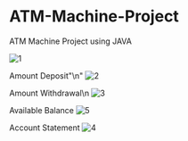 # ATM-Machine-Project

ATM Machine Project using JAVA



![1](https://user-images.githubusercontent.com/97332062/214898865-952d9dc5-d52b-493d-8221-527bba9ad1a2.PNG)


Amount Deposit"\n"
![2](https://user-images.githubusercontent.com/97332062/214899111-32aa7de7-a410-44a1-987d-845b0e2af9b0.PNG)


Amount Withdrawal\n
![3](https://user-images.githubusercontent.com/97332062/214899299-b96c217f-0134-460e-93c8-85474e749c19.PNG)


Available Balance
![5](https://user-images.githubusercontent.com/97332062/214899629-22b7bc67-0e87-4ed7-b69f-242e35be06fa.PNG)


Account Statement
![4](https://user-images.githubusercontent.com/97332062/214899510-90baf1df-91fd-49fc-b7bd-890628bd58bc.PNG)




